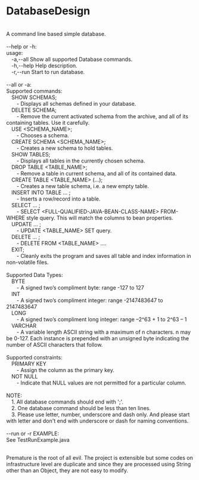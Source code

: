 # DatabaseDesign
<br>A command line based simple database.
<br>
<br>--help or -h:
<br>usage:
<br> &emsp;-a,--all    Show all supported Database commands.
<br> &emsp;-h,--help   Help description.
<br> &emsp;-r,--run    Start to run database.
<br>
<br>--all or -a:
<br>Supported commands: 
<br>	&emsp;SHOW SCHEMAS; 
<br>		&emsp;&emsp;- Displays all schemas defined in your database.
<br>	&emsp;DELETE SCHEMA; 
<br>		&emsp;&emsp;- Remove the current activated schema from the archive, and all of its containing tables. Use it carefully.
<br>	&emsp;USE &lt;SCHEMA_NAME&gt;; 
<br>		&emsp;&emsp;- Chooses a schema.
<br>	&emsp;CREATE SCHEMA &lt;SCHEMA_NAME&gt;; 
<br>		&emsp;&emsp;- Creates a new schema to hold tables.
<br>	&emsp;SHOW TABLES; 
<br>		&emsp;&emsp;- Displays all tables in the currently chosen schema.
<br>	&emsp;DROP TABLE &lt;TABLE_NAME&gt;; 
<br>		&emsp;&emsp;- Remove a table in current schema, and all of its contained data.
<br>	&emsp;CREATE TABLE &lt;TABLE_NAME> (...); 
<br>		&emsp;&emsp;- Creates a new table schema, i.e. a new empty table.
<br>	&emsp;INSERT INTO TABLE ... ; 
<br>		&emsp;&emsp;- Inserts a row/record into a table.
<br>	&emsp;SELECT ... ; 
<br>		&emsp;&emsp;- SELECT &lt;FULL-QUALIFIED-JAVA-BEAN-CLASS-NAME&gt; FROM-WHERE style query. This will match the columns to bean properties.
<br>	&emsp;UPDATE ... ; 
<br>		&emsp;&emsp;- UPDATE <TABLE_NAME> SET query.
<br>	&emsp;DELETE ... ; 
<br>		&emsp;&emsp;- DELETE FROM <TABLE_NAME> ....
<br>	&emsp;EXIT; 
<br>		&emsp;&emsp;- Cleanly exits the program and saves all table and index information in non-volatile files.
<br>
<br>Supported Data Types: 
<br>	&emsp;BYTE
<br>		&emsp;&emsp;- A signed two’s compliment byte: range -127 to 127
<br>	&emsp;INT
<br>		&emsp;&emsp;- A signed two’s compliment integer: range -2147483647 to 2147483647
<br>	&emsp;LONG
<br>		&emsp;&emsp;- A signed two’s compliment long integer: range –2^63 + 1 to 2^63 – 1
<br>	&emsp;VARCHAR
<br>		&emsp;&emsp;- A variable length ASCII string with a maximum of n characters. n may be 0-127. Each instance is prepended with an unsigned byte indicating the number of ASCII characters that follow.
<br>
<br>Supported constraints: 
<br>	&emsp;PRIMARY KEY
<br>		&emsp;&emsp;- Assign the column as the primary key.
<br>	&emsp;NOT NULL
<br>		&emsp;&emsp;- Indicate that NULL values are not permitted for a particular column.
<br>
<br>NOTE:
<br>	&emsp;1. All database commands should end with ';'. 
<br>	&emsp;2. One database command should be less than ten lines. 
<br>	&emsp;3. Please use letter, number, underscore and dash only. And please start with letter and don't end with underscore or dash for naming conventions.
<br>
<br>--run or -r EXAMPLE:
<br>See TestRunExample.java

<br>Premature is the root of all evil. The project is extensible but some codes on infrastructure level are duplicate and since they are processed using String other than an Object, they are not easy to modify.
